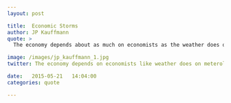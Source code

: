 ```yaml
---
layout: post

title:  Economic Storms
author: JP Kauffmann
quote: >
  The economy depends about as much on economists as the weather does on weather forecasters.

image: /images/jp_kauffmann_1.jpg
twitter: The economy depends on economists like weather does on meterologists. JP Kauffmann http://quotes.stockflare.com/

date:   2015-05-21	 14:04:00
categories: quote

---
```


